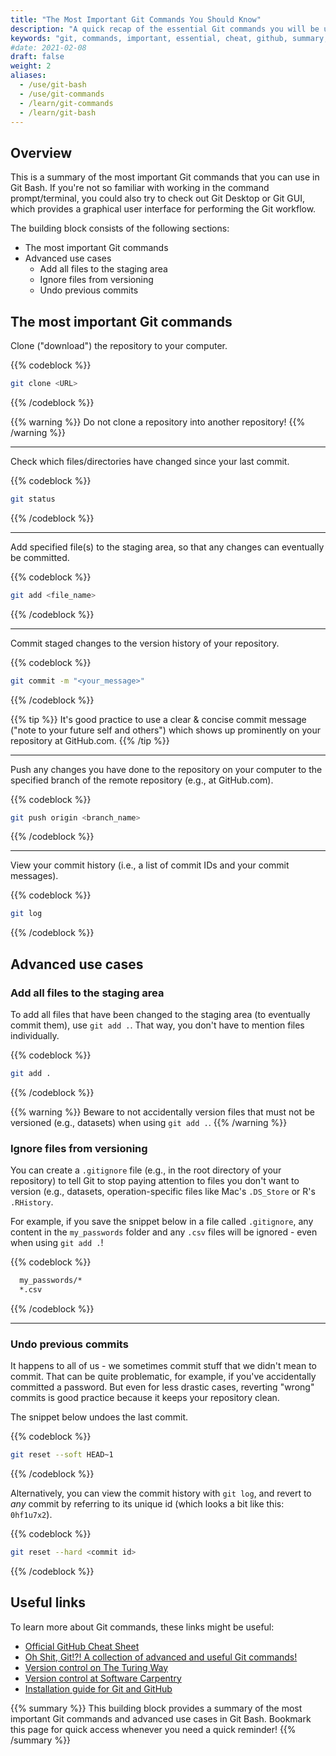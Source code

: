 ```yaml
---
title: "The Most Important Git Commands You Should Know"
description: "A quick recap of the essential Git commands you will be using every day."
keywords: "git, commands, important, essential, cheat, github, summary, code, bash, sheet"
#date: 2021-02-08
draft: false
weight: 2
aliases:
  - /use/git-bash
  - /use/git-commands
  - /learn/git-commands
  - /learn/git-bash
---
```


## Overview

This is a summary of the most important Git commands that you can use in Git Bash. If you're not so familiar with working in the command prompt/terminal, you could also try to check out Git Desktop or Git GUI, which provides a graphical user interface for performing the Git workflow.

The building block consists of the following sections:
- The most important Git commands
- Advanced use cases
  - Add all files to the staging area
  - Ignore files from versioning
  - Undo previous commits

## The most important Git commands

Clone ("download") the repository to your computer.

{{% codeblock %}}
```bash
git clone <URL>
```
{{% /codeblock %}}

{{% warning %}}
Do not clone a repository into another repository!
{{% /warning %}}

---

Check which files/directories have changed since your last commit.

{{% codeblock %}}
```bash
git status
```
{{% /codeblock %}}

---

Add specified file(s) to the staging area, so that any changes can eventually be committed.

{{% codeblock %}}
```bash
git add <file_name>
```
{{% /codeblock %}}

---

Commit staged changes to the version history of your repository. 

{{% codeblock %}}
```bash
git commit -m "<your_message>"
```
{{% /codeblock %}}

{{% tip %}}
It's good practice to use a clear & concise commit message ("note to your future self and others") which shows up prominently on your repository at GitHub.com.
{{% /tip %}}

---

Push any changes you have done to the repository on your computer to the specified branch of the remote repository (e.g., at GitHub.com).

{{% codeblock %}}
```bash
git push origin <branch_name>
```
{{% /codeblock %}}

---

View your commit history (i.e., a list of commit IDs and your commit messages).

{{% codeblock %}}
```bash
git log
```
{{% /codeblock %}}


## Advanced use cases

### Add all files to the staging area

To add all files that have been changed to the staging area (to eventually commit them), use `git add .`. That way, you don't have to mention files individually.

{{% codeblock %}}
```bash
git add .
```
{{% /codeblock %}}

{{% warning %}}
Beware to not accidentally version files that must not be versioned (e.g., datasets) when using `git add .`.
{{% /warning %}}


### Ignore files from versioning

You can create a `.gitignore` file (e.g., in the root directory of your repository) to tell Git to stop paying attention to files you don't want to version (e.g., datasets, operation-specific files like Mac's `.DS_Store` or R's `.RHistory`.

For example, if you save the snippet below in a file called `.gitignore`, any content in the `my_passwords` folder and any `.csv` files will be ignored - even when using `git add .`!

{{% codeblock %}}
```bash
  my_passwords/*
  *.csv
```
{{% /codeblock %}}

---

### Undo previous commits

It happens to all of us - we sometimes commit stuff that we didn't mean to commit. That can be quite problematic, for example, if you've accidentally committed a password. But even for less drastic cases, reverting "wrong" commits is good practice because it keeps your repository clean.

The snippet below undoes the last commit.

{{% codeblock %}}
```bash
git reset --soft HEAD~1
```
{{% /codeblock %}}

Alternatively, you can view the commit history with `git log`, and revert to *any* commit by referring to its unique id (which looks a bit like this: `0hf1u7x2`).

{{% codeblock %}}
```bash
git reset --hard <commit id>
```
{{% /codeblock %}}


## Useful links

To learn more about Git commands, these links might be useful: 

* [Official GitHub Cheat Sheet](https://education.github.com/git-cheat-sheet-education.pdf)
* [Oh Shit, Git!?! A collection of advanced and useful Git commands!](https://ohshitgit.com)
* [Version control on The Turing Way](https://the-turing-way.netlify.app/reproducible-research/vcs.html)
* [Version control at Software Carpentry](http://swcarpentry.github.io/git-novice/)
* [Installation guide for Git and GitHub](/building-blocks/configure-your-computer/statistics-and-computation/git/)

{{% summary %}}
This building block provides a summary of the most important Git commands and advanced use cases in Git Bash. Bookmark this page for quick access whenever you need a quick reminder!
{{% /summary %}}


